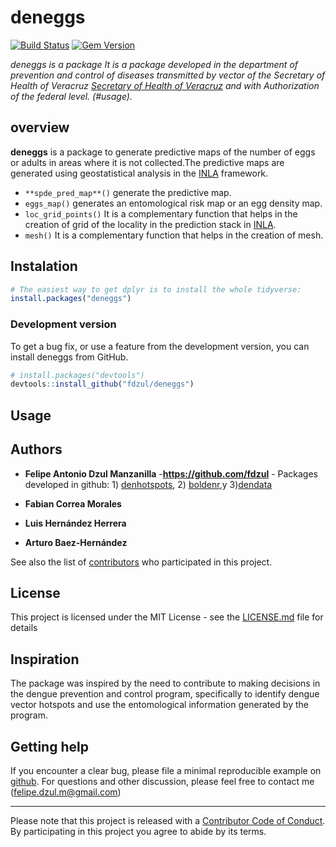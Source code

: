 # **deneggs**

[![Build Status](https://travis-ci.org/pages-themes/cayman.svg?branch=master)](https://travis-ci.org/pages-themes/cayman) [![Gem Version](https://badge.fury.io/rb/jekyll-theme-cayman.svg)](https://badge.fury.io/rb/jekyll-theme-cayman)

*deneggs is a package It is a package developed in the department of prevention and control of diseases transmitted by vector of the Secretary of Health of Veracruz [Secretary of Health of Veracruz](https://www.ssaver.gob.mx/) and with Authorization of the federal level. (#usage).*


## **overview**

**deneggs** is a package to generate predictive maps of the number of eggs or adults in areas where it is not collected.The predictive maps are generated using geostatistical analysis in the [INLA](http://www.r-inla.org/) framework. 

  - `**spde_pred_map**()` generate the predictive map.
  - `eggs_map()` generates an entomological risk map or an egg density map.
  - `loc_grid_points()` It is a complementary function that helps in the creation of grid of the locality in the prediction stack in [INLA](http://www.r-inla.org/).
  - `mesh()` It is a complementary function that helps in the creation of mesh.

## Instalation

``` r
# The easiest way to get dplyr is to install the whole tidyverse:
install.packages("deneggs")
```

### Development version

To get a bug fix, or use a feature from the development version, you can
install deneggs from GitHub.

``` r
# install.packages("devtools")
devtools::install_github("fdzul/deneggs")
``` 

## Usage

## Authors

* **Felipe Antonio Dzul Manzanilla** -**https://github.com/fdzul** - Packages developed in github: 1) [denhotspots](https://github.com/fdzul/denhotspots), 2) [boldenr](https://github.com/fdzul/boldenr),y 3)[dendata](https://github.com/fdzul/dendata)

* **Fabian Correa Morales**
* **Luis Hernández Herrera**
* **Arturo Baez-Hernández**



See also the list of [contributors](https://github.com/fdzul/deneggs/contributors) who participated in this project.

## License

This project is licensed under the MIT License - see the [LICENSE.md](LICENSE.md) file for details


## Inspiration

The package was inspired by the need to contribute to making decisions in the dengue prevention and control program, specifically to identify dengue vector hotspots and use the entomological information generated by the program.

## Getting help

If you encounter a clear bug, please file a minimal reproducible example
on [github](https://github.com/fdzul/deneggs/issues). For questions
and other discussion, please feel free to contact me (felipe.dzul.m@gmail.com)

-----

Please note that this project is released with a [Contributor Code of
Conduct](https://dplyr.tidyverse.org/CODE_OF_CONDUCT). By participating
in this project you agree to abide by its terms.

